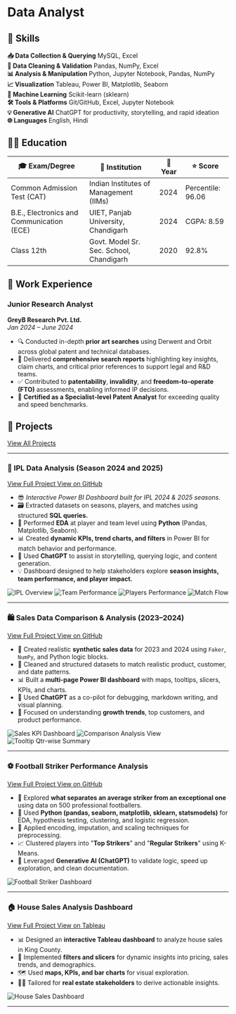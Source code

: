<div class="page-header">
  <i class="fa-solid fa-graduation-cap" style="color: #74C0FC;"></i>
  <h1>Data Analyst</h1>
</div>

## 🤹 Skills

<div class="skills-grid">

  <div class="skill-card center-text">
    <strong>📥 Data Collection & Querying</strong>
    MySQL, Excel
  </div>

  <div class="skill-card center-text">
    <strong>🧹 Data Cleaning & Validation</strong>
    Pandas, NumPy, Excel
  </div>

  <div class="skill-card center-text">
    <strong>📊 Analysis & Manipulation</strong>
    Python, Jupyter Notebook, Pandas, NumPy
  </div>

  <div class="skill-card center-text">
    <strong>📈 Visualization</strong>
    Tableau, Power BI, Matplotlib, Seaborn
  </div>

  <div class="skill-card center-text">
    <strong>🤖 Machine Learning</strong>
    Scikit-learn (sklearn)
  </div>

  <div class="skill-card center-text">
    <strong>🛠️ Tools & Platforms</strong>
    Git/GitHub, Excel, Jupyter Notebook
  </div>

  <div class="skill-card center-text">
    <strong>💡 Generative AI</strong>
    ChatGPT for productivity, storytelling, and rapid ideation
  </div>

  <div class="skill-card center-text">
    <strong>🌐 Languages</strong>
    English, Hindi
  </div>

</div>

## 🧑‍🎓 Education

<div class="edu-table-container">
  <table class="edu-table">
    <thead>
      <tr>
        <th>🎓 Exam/Degree</th>
        <th>🏫 Institution</th>
        <th>📅 Year</th>
        <th>⭐ Score</th>
      </tr>
    </thead>
    <tbody>
      <tr>
        <td>Common Admission Test (CAT)</td>
        <td>Indian Institutes of Management (IIMs)</td>
        <td>2024</td>
        <td>Percentile: 96.06</td>
      </tr>
      <tr>
        <td>B.E., Electronics and Communication (ECE)</td>
        <td>UIET, Panjab University, Chandigarh</td>
        <td>2024</td>
        <td>CGPA: 8.59</td>
      </tr>
      <tr>
        <td>Class 12th</td>
        <td>Govt. Model Sr. Sec. School, Chandigarh</td>
        <td>2020</td>
        <td>92.8%</td>
      </tr>
    </tbody>
  </table>
</div>

## 🔧 Work Experience

### **Junior Research Analyst**

**GreyB Research Pvt. Ltd.**  
_Jan 2024 – June 2024_

- 🔍 Conducted in-depth **prior art searches** using Derwent and Orbit across global patent and technical databases.
- 📝 Delivered **comprehensive search reports** highlighting key insights, claim charts, and critical prior references to support legal and R&D teams.
- ✅ Contributed to **patentability**, **invalidity**, and **freedom-to-operate (FTO)** assessments, enabling informed IP decisions.
- 🏅 **Certified as a Specialist-level Patent Analyst** for exceeding quality and speed benchmarks.

## 🚀 Projects

<div class="links-grid">
  <a href="/projects/" class="link-card">
    <i class="fa-solid fa-folder-tree"></i> View All Projects
  </a>
</div>

---

### 🏏 IPL Data Analysis (Season 2024 and 2025)

<div class="links-grid">
  <a href="/projects/ipl-analysis/" class="link-card">
    <i class="fa-solid fa-arrow-right"></i> View Full Project
  </a>
  <a href="https://github.com/Chiragsuri/IPL_Analysis" target="_blank" class="link-card">
    <i class="fa-brands fa-github"></i> View on GitHub
  </a>
</div>

- 😎 _Interactive Power BI Dashboard built for IPL 2024 & 2025 seasons._
- 🗃️ Extracted datasets on seasons, players, and matches using structured **SQL queries.**
- 🧪 Performed **EDA** at player and team level using **Python** (Pandas, Matplotlib, Seaborn).
- 📊 Created **dynamic KPIs, trend charts, and filters** in Power BI for match behavior and performance.
- 🧠 Used **ChatGPT** to assist in storytelling, querying logic, and content generation.
- 💡 Dashboard designed to help stakeholders explore **season insights, team performance, and player impact.**

<div class="project-image-wrapper auto-slider">
  <div class="slider-track auto-slider-track">
    <img src="/docs/assets/IPLP1.png" alt="IPL Overview">
    <img src="/docs/assets/IPLP2.png" alt="Team Performance">
    <img src="/docs/assets/IPLP3.png" alt="Players Performance">
    <img src="/docs/assets/IPLP4.png" alt="Match Flow">
  </div>
</div>

---

### 🛍️ Sales Data Comparison & Analysis (2023–2024)

<div class="links-grid">
  <a href="/projects/sales-data-analysis/" class="link-card">
    <i class="fa-solid fa-arrow-right"></i> View Full Project
  </a>
  <a href="https://github.com/Chiragsuri/Sales-Data-Analysis" target="_blank" class="link-card">
    <i class="fa-brands fa-github"></i> View on GitHub
  </a>
</div>

- 🐍 Created realistic **synthetic sales data** for 2023 and 2024 using `Faker`, `NumPy`, and Python logic blocks.
- 🧹 Cleaned and structured datasets to match realistic product, customer, and date patterns.
- 📊 Built a **multi-page Power BI dashboard** with maps, tooltips, slicers, KPIs, and charts.
- 🤖 Used **ChatGPT** as a co-pilot for debugging, markdown writing, and visual planning.
- 🔁 Focused on understanding **growth trends**, top customers, and product performance.

<div class="project-image-wrapper auto-slider">
  <div class="slider-track auto-slider-track">
    <img src="/docs/assets/SalesDataKPI.png" alt="Sales KPI Dashboard">
    <img src="/docs/assets/SalesDataComparison.png" alt="Comparison Analysis View">
    <img src="/docs/assets/SalesDataToolTip.png" alt="Tooltip Qtr-wise Summary">
  </div>
</div>

---

### ⚽ Football Striker Performance Analysis

<div class="links-grid">
  <a href="/projects/football-striker/" class="link-card">
    <i class="fa-solid fa-arrow-right"></i> View Full Project
  </a>
  <a href="https://github.com/Chiragsuri/Football-Striker-Performance" target="_blank" class="link-card">
    <i class="fa-brands fa-github"></i> View on GitHub
  </a>
</div>

- 🧠 Explored **what separates an average striker from an exceptional one** using data on 500 professional footballers.
- 🧪 Used **Python (pandas, seaborn, matplotlib, sklearn, statsmodels)** for EDA, hypothesis testing, clustering, and logistic regression.
- 🧹 Applied encoding, imputation, and scaling techniques for preprocessing.
- 📈 Clustered players into "**Top Strikers**" and "**Regular Strikers**" using K-Means.
- 🤖 Leveraged **Generative AI (ChatGPT)** to validate logic, speed up exploration, and clean documentation.

<img src="/docs/assets/FootballStriker.png" alt="Football Striker Dashboard" class="homepage-img">

---

### 🏠 House Sales Analysis Dashboard

<div class="links-grid">
  <a href="/projects/house-sales-analysis/" class="link-card">
    <i class="fa-solid fa-arrow-right"></i> View Full Project
  </a>
  <a href="https://public.tableau.com/app/profile/chirag.suri/viz/KingCountyHouseSales_16953115471270/KingCountyHouseSales" target="_blank" class="link-card">
    <i class="fa-solid fa-chart-simple"></i> View on Tableau
  </a>
</div>

- 📊 Designed an **interactive Tableau dashboard** to analyze house sales in King County.
- 🎯 Implemented **filters and slicers** for dynamic insights into pricing, sales trends, and demographics.
- 🗺️ Used **maps, KPIs, and bar charts** for visual exploration.
- 🧑‍💼 Tailored for **real estate stakeholders** to derive actionable insights.

<img src="/docs/assets/HouseSales.png" alt="House Sales Dashboard" class="homepage-img">

---
